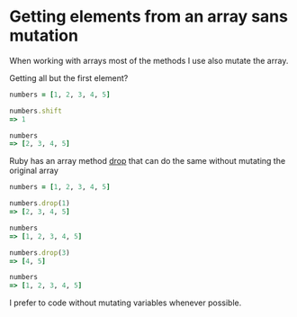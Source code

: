# Getting elements from an array sans mutation

When working with arrays most of the methods I use also mutate the array.

Getting all but the first element?

```ruby
numbers = [1, 2, 3, 4, 5]

numbers.shift
=> 1

numbers
=> [2, 3, 4, 5]
```

Ruby has an array method [drop](https://ruby-doc.org/core-2.6/Array.html#method-i-drop) that can do the same without mutating the original array

```ruby
numbers = [1, 2, 3, 4, 5]

numbers.drop(1)
=> [2, 3, 4, 5]

numbers
=> [1, 2, 3, 4, 5]

numbers.drop(3)
=> [4, 5]

numbers
=> [1, 2, 3, 4, 5]
```

I prefer to code without mutating variables whenever possible.
